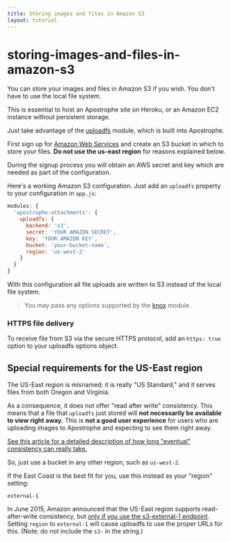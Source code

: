 ```yaml
---
title: Storing images and files in Amazon S3
layout: tutorial
---
```


# storing-images-and-files-in-amazon-s3

You can store your images and files in Amazon S3 if you wish. You don't have to use the local file system.

This is essential to host an Apostrophe site on Heroku, or an Amazon EC2 instance without persistent storage.

Just take advantage of the [uploadfs](https://github.com/punkave/uploadfs) module, which is built into Apostrophe.

First sign up for [Amazon Web Services](http://aws.amazon.com/s3/) and create an S3 bucket in which to store your files. **Do not use the us-east region** for reasons explained below.

During the signup process you will obtain an AWS secret and key which are needed as part of the configuration.

Here's a working Amazon S3 configuration. Just add an `uploadfs` property to your configuration in `app.js`:

```javascript
modules: {
  'apostrophe-attachments': {
    uploadfs: {
      backend: 's3',
      secret: 'YOUR AMAZON SECRET',
      key: 'YOUR AMAZON KEY',
      bucket: 'your-bucket-name',
      region: 'us-west-2'
    }
  }
}
```

With this configuration all file uploads are written to S3 instead of the local file system.

> You may pass any options supported by the [knox](https://npmjs.org/package/knox) module.

### HTTPS file delivery

To receive file from S3 via the secure HTTPS protocol, add an `https: true` option to your uploadfs options object.

## Special requirements for the US-East region

The US-East region is misnamed; it is really "US Standard," and it serves files from both Oregon and Virginia.

As a consequence, it does not offer "read after write" consistency. This means that a file that `uploadfs` just stored will **not necessarily be available to view right away.** This is **not a good user experience** for users who are uploading images to Apostrophe and expecting to see them right away.

[See this article for a detailed description of how long "eventual" consistency can really take.](http://www.stackdriver.com/eventual-consistency-really-eventual/)

So, just use a bucket in any other region, such as `us-west-2`.

If the East Coast is the best fit for you, use this instead as your "region" setting:

`external-1`

In June 2015, Amazon announced that the US-East region supports read-after-write consistency, but [only if you use the s3-external-1 endpoint](https://forums.aws.amazon.com/ann.jspa?annID=3112). Setting `region` to `external-1` will cause uploadfs to use the proper URLs for this. \(Note: do not include the `s3-` in the string.\)

